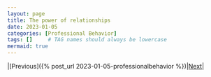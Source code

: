 ```yaml
---
layout: page
title: The power of relationships
date: 2023-01-05
categories: [Professional Behavior]
tags: []     # TAG names should always be lowercase
mermaid: true
---
```


|[Previous]({% post_url 2023-01-05-professionalbehavior %})|[Next]()|